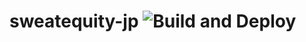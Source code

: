 # sweatequity-jp ![Build and Deploy](https://github.com/sweatequityjp/sweatequity-jp/workflows/deploy/badge.svg)